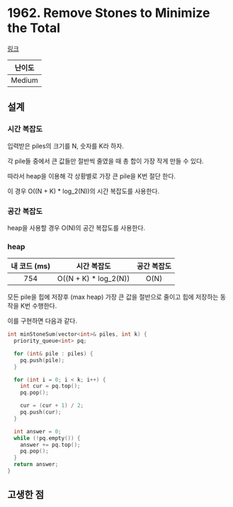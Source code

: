 # 1962. Remove Stones to Minimize the Total

[링크](https://leetcode.com/problems/remove-stones-to-minimize-the-total/description/)

| 난이도 |
| :----: |
| Medium |

## 설계

### 시간 복잡도

입력받은 piles의 크기를 N, 숫자를 K라 하자.

각 pile들 중에서 큰 값들만 절반씩 줄였을 때 총 합이 가장 작게 만들 수 있다.

따라서 heap을 이용해 각 상황별로 가장 큰 pile을 K번 절단 한다.

이 경우 O((N + K) \* log_2(N))의 시간 복잡도를 사용한다.

### 공간 복잡도

heap을 사용할 경우 O(N)의 공간 복잡도를 사용한다.

### heap

| 내 코드 (ms) |      시간 복잡도       | 공간 복잡도 |
| :----------: | :--------------------: | :---------: |
|     754      | O((N + K) \* log_2(N)) |    O(N)     |

모든 pile을 힙에 저장후 (max heap) 가장 큰 값을 절반으로 줄이고 힙에 저장하는 동작을 K번 수행한다.

이를 구현하면 다음과 같다.

```cpp
int minStoneSum(vector<int>& piles, int k) {
  priority_queue<int> pq;

  for (int& pile : piles) {
    pq.push(pile);
  }

  for (int i = 0; i < k; i++) {
    int cur = pq.top();
    pq.pop();

    cur = (cur + 1) / 2;
    pq.push(cur);
  }

  int answer = 0;
  while (!pq.empty()) {
    answer += pq.top();
    pq.pop();
  }
  return answer;
}
```

## 고생한 점

